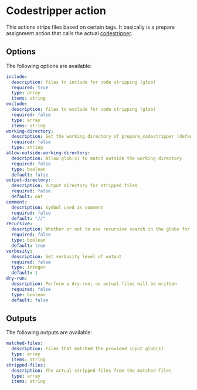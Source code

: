 # Codestripper action

This actions strips files based on certain tags. It basically is a prepare assignment action that calls the actual [codestripper](https://github.com/FontysVenlo/codestripper).

## Options

The following options are available:

```yaml
include:
  description: files to include for code stripping (glob)
  required: true
  type: array
  items: string
exclude:
  description: files to exclude for code stripping (glob)
  required: false
  type: array
  items: string
working-directory:
  description: Set the working directory of prepare_codestripper (defaults to pwd)
  required: false
  type: string
allow-outside-working-directory:
  description: Allow glob(s) to match outside the working directory
  required: false
  type: boolean
  default: false
output-directory:
  description: Output directory for stripped files
  required: false
  default: out
comment:
  description: Symbol used as comment
  required: false
  default: "//"
recursive:
  description: Whether or not to use recursive search in the globs for files/exclude
  required: false
  type: boolean
  default: true
verbosity:
  description: Set verbosity level of output
  required: false
  type: integer
  default: 1
dry-run:
  description: Perform a dry-run, no actual files will be written
  required: false
  type: boolean
  default: false
```

## Outputs

The following outputs are available:

```yaml
matched-files:
  description: Files that matched the provided input glob(s)
  type: array
  items: string
stripped-files:
  description: The actual stripped files from the matched-files
  type: array
  items: string
```